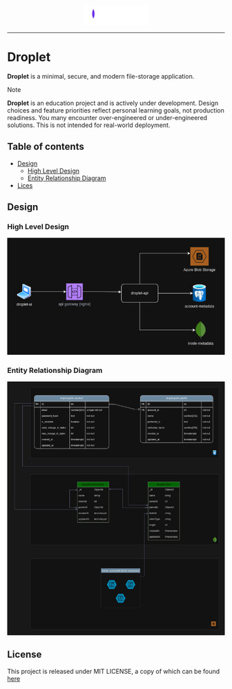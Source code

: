 <div align="center">
  <img src="./diagrams/droplet-logo.svg" alt="Droplet logo" width="150" />
</div>

---

# Droplet

**Droplet** is a minimal, secure, and modern file-storage application.

> [!NOTE]
> **Droplet** is an education project and is actively under development.
> Design choices and feature priorities reflect personal learning goals, not production readiness.
> You many encounter over-engineered or under-engineered solutions. This is not intended for real-world deployment.

## Table of contents

- [Design](#design)
    - [High Level Design](#high-level-design)
    - [Entity Relationship Diagram](#entity-relationship-diagram)
- [Lices](#license)


## Design

### High Level Design

![High Level Design of Droplet](./diagrams/hld.png)

### Entity Relationship Diagram

![ERD Diagram](./diagrams/erd.png)


## License

This project is released under MIT LICENSE, a copy of which can be found [here](./LICENSE)